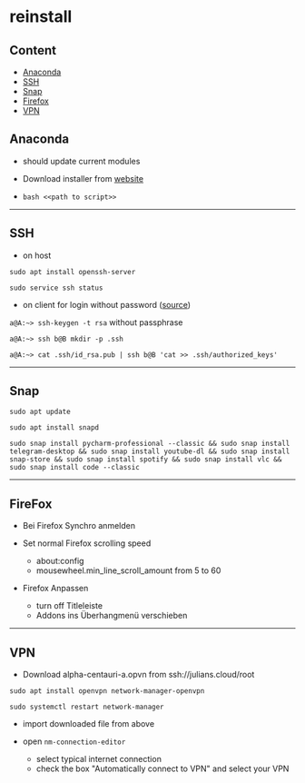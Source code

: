 # reinstall

## Content
- [Anaconda](#anaconda)
- [SSH](#ssh)
- [Snap](#snap)
- [Firefox](#firefox)
- [VPN](#vpn)


## Anaconda
* should update current modules

* Download installer from [website](https://www.anaconda.com/distribution/)
* `bash <<path to script>>` 

***

## SSH

* on host

`sudo apt install openssh-server`

`sudo service ssh status`

* on client for login without password ([source](http://www.linuxproblem.org/art_9.html))

`a@A:~> ssh-keygen -t rsa` without passphrase 

`a@A:~> ssh b@B mkdir -p .ssh`

`a@A:~> cat .ssh/id_rsa.pub | ssh b@B 'cat >> .ssh/authorized_keys'`



***

## Snap

`sudo apt update`

`sudo apt install snapd`

`sudo snap install pycharm-professional --classic && sudo snap install telegram-desktop && sudo snap install youtube-dl && sudo snap install snap-store && sudo snap install spotify && sudo snap install vlc && sudo snap install code --classic`

***

## FireFox

* Bei Firefox Synchro anmelden

* Set normal Firefox scrolling speed
   * about:config
   * mousewheel.min_line_scroll_amount from 5 to 60

* Firefox Anpassen
   * turn off Titleleiste
   * Addons ins Überhangmenü verschieben

***

## VPN

* Download alpha-centauri-a.opvn from ssh://julians.cloud/root

`sudo apt install openvpn network-manager-openvpn`

`sudo systemctl restart network-manager`

* import downloaded file from above

* open `nm-connection-editor`
   * select typical internet connection
   * check the box "Automatically connect to VPN" and select your VPN
